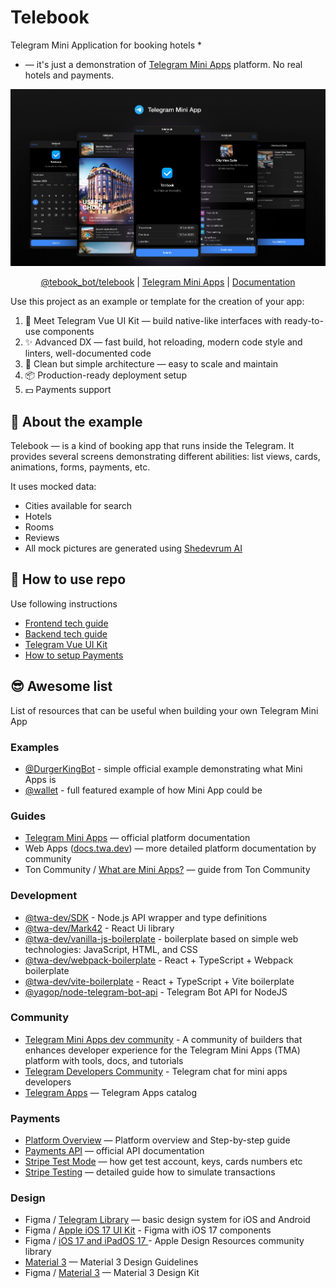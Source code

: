 # Telebook

Telegram Mini Application for booking hotels *

* — it's just a demonstration of [Telegram Mini Apps](https://core.telegram.org/bots/webapps) platform. No real hotels and payments.

<p align="center">
  <a href="https://t.me/tebook_bot/telebook">
    <picture>
      <source media="(prefers-color-scheme: dark)"  srcset="./docs/assets/cover.png">
      <source media="(prefers-color-scheme: light)" srcset="./docs/assets/cover-light.png">
      <img alt="Editor.js Logo" src="./docs/assets/cover.png">
    </picture>
  </a>
</p>

<p align="center">
 <a href="https://t.me/tebook_bot/telebook">@tebook_bot/telebook</a> |
  <a href="https://core.telegram.org/bots/webapps">Telegram Mini Apps</a> |
  <a href="#-how-to-use-repo">Documentation</a>
</p>

Use this project as an example or template for the creation of your app:

1. 🧩 Meet Telegram Vue UI Kit — build native-like interfaces with ready-to-use components
2. ✨ Advanced DX — fast build, hot reloading, modern code style and linters, well-documented code
3. 💎 Clean but simple architecture — easy to scale and maintain
4. 📦 Production-ready deployment setup
5. 💵 Payments support

## 👋 About the example

Telebook — is a kind of booking app that runs inside the Telegram. It provides several screens demonstrating different abilities: list views, cards, animations, forms, payments, etc.

It uses mocked data:
- Cities available for search
- Hotels
- Rooms
- Reviews
- All mock pictures are generated using [Shedevrum AI](https://shedevrum.ai)

## 📖 How to use repo

Use following instructions

- [Frontend tech guide](./client/README.md)
- [Backend tech guide](./server/README.md)
- [Telegram Vue UI Kit](./client/src/presentation/components/README.md)
- [How to setup Payments](./docs/Payments.md)

## 😎 Awesome list

List of resources that can be useful when building your own Telegram Mini App

### Examples

- [@DurgerKingBot](https://t.me/durgerkingbot/menu) - simple official example demonstrating what Mini Apps is
- [@wallet](https://t.me/@wallet) - full featured example of how Mini App could be

### Guides

- [Telegram Mini Apps](https://core.telegram.org/bots/webapps) — official platform documentation
- Web Apps ([docs.twa.dev](https://docs.twa.dev/docs/introduction/about-platform)) — more detailed platform documentation by community
- Ton Community / [What are Mini Apps?](https://docs.ton.org/develop/dapps/telegram-apps/) — guide from Ton Community

### Development

- [@twa-dev/SDK](https://github.com/twa-dev/SDK) - Node.js API wrapper and type definitions
- [@twa-dev/Mark42](https://github.com/twa-dev/Mark42) - React Ui library
- [@twa-dev/vanilla-js-boilerplate](https://github.com/twa-dev/vanilla-js-boilerplate) -  boilerplate based on simple web technologies: JavaScript, HTML, and CSS
- [@twa-dev/webpack-boilerplate](https://github.com/twa-dev/webpack-boilerplate) -  React + TypeScript + Webpack boilerplate
- [@twa-dev/vite-boilerplate](https://github.com/twa-dev/vite-boilerplate) -  React + TypeScript + Vite boilerplate
- [@yagop/node-telegram-bot-api](https://github.com/yagop/node-telegram-bot-api) - Telegram Bot API for NodeJS

### Community

- [Telegram Mini Apps dev community](https://github.com/twa-dev) - A community of builders that enhances developer experience for the Telegram Mini Apps (TMA) platform with tools, docs, and tutorials
- [Telegram Developers Community](https://t.me/+1mQMqTopB1FkNjIy) - Telegram chat for mini apps developers
- [Telegram Apps](https://www.tapps.center) — Telegram Apps catalog

### Payments

- [Platform Overview](https://core.telegram.org/bots/payments) — Platform overview and Step-by-step guide
- [Payments API](https://core.telegram.org/bots/api#payments) — official API documentation
- [Stripe Test Mode](https://stripe.com/docs/test-mode) — how get test account, keys, cards numbers etc
- [Stripe Testing](https://stripe.com/docs/testing) — detailed guide how to simulate transactions

### Design

- Figma / [Telegram Library](https://www.figma.com/@firststagelabs) — basic design system for iOS and Android
- Figma / [Apple iOS 17 UI Kit](https://www.figma.com/community/file/1247769024068708989/apple-ios-17-ui-kit-variables) - Figma with iOS 17 components
- Figma / [iOS 17 and iPadOS 17 ](https://www.figma.com/file/tYi5KTNYSPGBsyrxz4SZaG/Apple-Design-Resources-%E2%80%93-iOS-17-and-iPadOS-17-(Community)?type=design&node-id=209-55480&mode=design&t=BA25hDUllNQGDsAa-0) - Apple Design Resources community library
- [Material 3](https://m3.material.io) — Material 3 Design Guidelines
- Figma / [Material 3](https://www.figma.com/community/file/1035203688168086460/material-3-design-kit) — Material 3 Design Kit

